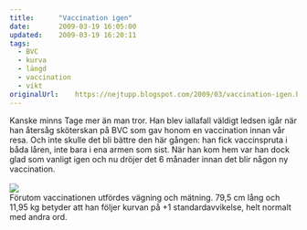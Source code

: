 ```yaml
---
title:		"Vaccination igen"
date:		2009-03-19 16:05:00
updated:	2009-03-19 16:20:11
tags: 
  - BVC
  - kurva
  - längd
  - vaccination
  - vikt	
originalUrl:	https://nejtupp.blogspot.com/2009/03/vaccination-igen.html
---
```


Kanske minns Tage mer än man tror. Han blev iallafall väldigt ledsen igår när han återsåg sköterskan på BVC som gav honom en vaccination innan vår resa. Och inte skulle det bli bättre den här gången: han fick vaccinspruta i båda låren, inte bara i ena armen som sist. När han kom hem var han dock glad som vanligt igen och nu dröjer det 6 månader innan det blir någon ny vaccination.<br><br><img src="../../../../img/Tillv%C3%A4xtkurva,+mars+2009.jpg"><br>Förutom vaccinationen utfördes vägning och mätning. 79,5 cm lång och 11,95 kg betyder att han följer kurvan på +1 standardavvikelse, helt normalt med andra ord.
<!-- no comments on this post -->